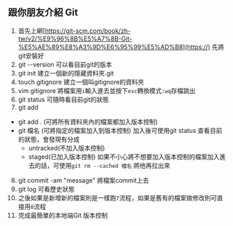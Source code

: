 ## 跟你朋友介紹 Git
1. 首先上網[https://git-scm.com/book/zh-tw/v2/%E9%96%8B%E5%A7%8B-Git-%E5%AE%89%E8%A3%9D%E6%95%99%E5%AD%B8](https://)
先將git安裝好
2. git --version 可以看目前git的版本
3. git init 建立一個新的隱藏資料夾.git
4. touch gitignore 建立一個叫gitignore的資料夾
5. vim gitignore 將檔案用`i`輸入進去並按下`esc`轉換模式`:wq`存檔跳出
6. git status 可隨時看目前git的狀態
7. git add 
* git add . (可將所有資料夾內的檔案都加入版本控制)
* git 檔名 (可將指定的檔案加入到版本控制)
加入後可使用git status 查看目前的狀態，會發現有分成
    * untracked(不加入版本控制)
    * staged(已加入版本控制)
如果不小心將不想要加入版本控制的檔案加入進去的話，可使用`git rm --cached 檔名` 將他再拉出來
8. git commit -am "message" 將檔案commit上去
9. git log 可看歷史狀態
10. 之後如果是新增新的檔案則是一樣跑`7`流程，如果是舊有的檔案做修改則可直接用`8`流程
11. 完成最簡單的本地端Git 版本控制
